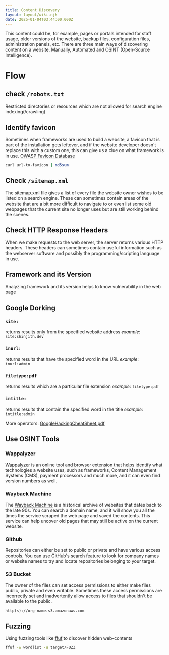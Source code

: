 ```yaml
---
title: Content Discovery
layout: layout/wiki.njk
date: 2025-01-04T03:44:00.000Z
---
```

This content could be, for example, pages or portals intended for staff usage, older versions of the website, backup files, configuration files, administration panels, etc.
There are three main ways of discovering content on a website. Manually, Automated and OSINT (Open-Source Intelligence).

# Flow

## check `/robots.txt`

Restricted directories or resources which are not allowed for search engine indexing(/crawling)

## Identify favicon

Sometimes when frameworks are used to build a website, a favicon that is part of the installation gets leftover, and if the website developer doesn't replace this with a custom one, this can give us a clue on what framework is in use.
[OWASP Favicon Database](https://wiki.owasp.org/index.php/OWASP_favicon_database)

```sh
curl url-to-favicon | md5sum
```

## Check `/sitemap.xml`

The sitemap.xml file gives a list of every file the website owner wishes to be listed on a search engine. These can sometimes contain areas of the website that are a bit more difficult to navigate to or even list some old webpages that the current site no longer uses but are still working behind the scenes.

## Check HTTP Response Headers

When we make requests to the web server, the server returns various HTTP headers.
These headers can sometimes contain useful information such as the webserver software and possibly the programming/scripting language in use.

## Framework and its Version

Analyzing framework and its version helps to know vulnerability in the web page

## Google Dorking

### `site:`

returns results only from the specified website address
*example*: `site:shinjith.dev`

### `inurl:`

returns results that have the specified word in the URL
*example*: `inurl:admin`

### `filetype:pdf`

returns results which are a particular file extension
*example*: `filetype:pdf`

### `intitle:`

returns results that contain the specified word in the title
*example*: `intitle:admin`

More operators: [GoogleHackingCheatSheet.pdf](https://cdn-cybersecurity.att.com/blog-content/GoogleHackingCheatSheet.pdf)

## Use OSINT Tools

### Wappalyzer

[Wappalyzer]([https://www.wappalyzer.com/](https://www.wappalyzer.com/)) is an online tool and browser extension that helps identify what technologies a website uses, such as frameworks, Content Management Systems (CMS), payment processors and much more, and it can even find version numbers as well.

### Wayback Machine

The [Wayback Machine](https://archive.org/web/) is a historical archive of websites that dates back to the late 90s.
You can search a domain name, and it will show you all the times the service scraped the web page and saved the contents.
This service can help uncover old pages that may still be active on the current website.

### Github

Repositories can either be set to public or private and have various access controls.
You can use GitHub's search feature to look for company names or website names to try and locate repositories belonging to your target.

### S3 Bucket

The owner of the files can set access permissions to either make files public, private and even writable.
Sometimes these access permissions are incorrectly set and inadvertently allow access to files that shouldn't be available to the public.

```txt
http(s)://org-name.s3.amazonaws.com
```

## Fuzzing

Using fuzzing tools like [ffuf](https://github.com/ffuf/ffuf) to discover hidden web-contents

```sh
ffuf -w wordlist -u target/FUZZ
```
